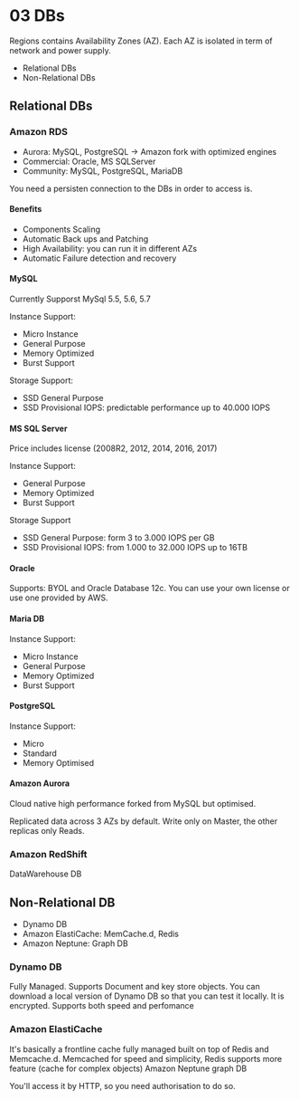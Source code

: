 # 03 DBs

Regions contains Availability Zones (AZ). Each AZ is isolated in term of network and power supply.

* Relational DBs
* Non-Relational DBs

## Relational DBs
### Amazon RDS

- Aurora: MySQL, PostgreSQL -> Amazon fork with optimized engines
- Commercial: Oracle, MS SQLServer
- Community: MySQL, PostgreSQL, MariaDB

You need a persisten connection to the DBs in order to access is.

#### Benefits
- Components Scaling
- Automatic Back ups and Patching
- High Availability: you can run it in different AZs
- Automatic Failure detection and recovery

#### MySQL
Currently Supporst MySql 5.5, 5.6, 5.7

Instance Support:   
* Micro Instance
* General Purpose
* Memory Optimized
* Burst Support

Storage Support:
- SSD General Purpose
- SSD Provisional IOPS: predictable performance up to 40.000 IOPS

#### MS SQL Server
Price includes license (2008R2, 2012, 2014, 2016, 2017)

Instance Support:
* General Purpose
* Memory Optimized
* Burst Support

Storage Support
* SSD General Purpose: form 3 to 3.000 IOPS per GB
* SSD Provisional IOPS: from 1.000 to 32.000 IOPS up to 16TB

#### Oracle
Supports: BYOL and Oracle Database 12c. You can use your own license or use one provided by AWS.

#### Maria DB
Instance Support:   
* Micro Instance
* General Purpose
* Memory Optimized
* Burst Support

#### PostgreSQL
Instance Support:
* Micro
* Standard
* Memory Optimised

#### Amazon Aurora
Cloud native high performance forked from MySQL but optimised.

Replicated data across 3 AZs by default. Write only on Master, the other replicas only Reads.

### Amazon RedShift
DataWarehouse DB

## Non-Relational DB
- Dynamo DB
- Amazon ElastiCache: MemCache.d, Redis
- Amazon Neptune: Graph DB

### Dynamo DB
Fully Managed. Supports Document and key store objects.
You can download a local version of Dynamo DB so that you can test it locally. It is encrypted. Supports both speed and perfomance

### Amazon ElastiCache
It's basically a frontline cache fully managed built on top of Redis and Memcache.d.
Memcached for speed and simplicity, Redis supports more feature (cache for complex objects)
Amazon Neptune graph DB

You'll access it by HTTP, so you need authorisation to do so.


